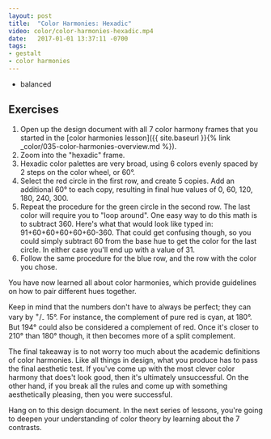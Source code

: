 ```yaml
---
layout: post
title:  "Color Harmonies: Hexadic"
video: color/color-harmonies-hexadic.mp4
date:   2017-01-01 13:37:11 -0700
tags:
- gestalt
- color harmonies
---
```

* balanced

<!--more-->
## Exercises

1. Open up the design document with all 7 color harmony frames that you started in the [color harmonies lesson]({{ site.baseurl }}{% link _color/035-color-harmonies-overview.md %}).
2. Zoom into the "hexadic" frame.
3. Hexadic color palettes are very broad, using 6 colors evenly spaced by 2 steps on the color wheel, or 60°.
4. Select the red circle in the first row, and create 5 copies. Add an additional 60° to each copy, resulting in final hue values of 0, 60, 120, 180, 240, 300.
5. Repeat the procedure for the green circle in the second row. The last color will require you to "loop around". One easy way to do this math is to subtract 360. Here's what that would look like typed in: 91+60+60+60+60+60-360. That could get confusing though, so you could simply subtract 60 from the base hue to get the color for the last circle. In either case you'll end up with a value of 31.
6. Follow the same procedure for the blue row, and the row with the color you chose.

You have now learned all about color harmonies, which provide guidelines on how to pair different hues together.

Keep in mind that the numbers don't have to always be perfect; they can vary by <sup>+</sup>/<sub>-</sub> 15°. For instance, the complement of pure red is cyan, at 180°. But 194° could also be considered a complement of red. Once it's closer to 210° than 180° though, it then becomes more of a split complement.

The final takeaway is to not worry too much about the academic definitions of color harmonies. Like all things in design, what you produce has to pass the final aesthetic test. If you've come up with the most clever color harmony that does't look good, then it's ultimately unsuccessful. On the other hand, if you break all the rules and come up with something aesthetically pleasing, then you were successful.

Hang on to this design document. In the next series of lessons, you're going to deepen your understanding of color theory by learning about the 7 contrasts.
